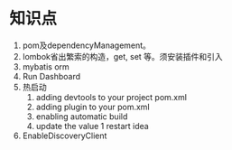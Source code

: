 # 知识点
1. pom及dependencyManagement。
1. lombok省出繁索的构造，get, set 等。须安装插件和引入
1. mybatis orm
1. Run Dashboard
1. 热启动
    1. adding devtools to your project pom.xml
    1. adding plugin to your pom.xml 
    1. enabling automatic build
    1. update the value
    1 restart idea
1. EnableDiscoveryClient
